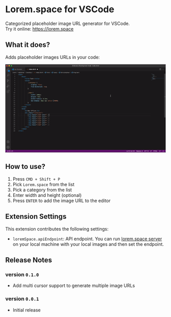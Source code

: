 # Lorem.space for VSCode

Categorized placeholder image URL generator for VSCode.  
Try it online: https://lorem.space

## What it does?

Adds placeholder images URLs in your code:

![Generate image](https://raw.githubusercontent.com/manasky/vscode-lorem-space/master/demo/category_image_url.gif)

## How to use?
1. Press `CMD + Shift + P`
1. Pick `Lorem.space` from the list
1. Pick a category from the list
1. Enter width and height (optional)
1. Press `ENTER` to add the image URL to the editor

## Extension Settings
This extension contributes the following settings:

* `loremSpace.apiEndpoint`: API endpoint. You can run [lorem.space server](https://github.com/manasky/lorem-server) on your local machine with your local images and then set the endpoint.

## Release Notes

### version `0.1.0`
- Add multi cursor support to generate multiple image URLs
### version `0.0.1`
- Initial release